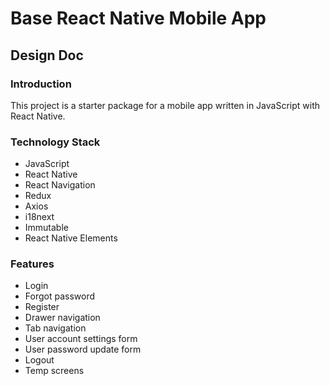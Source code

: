 # Base React Native Mobile App
## Design Doc

### Introduction

This project is a starter package for a mobile app written in JavaScript with React Native.

### Technology Stack

* JavaScript
* React Native
* React Navigation
* Redux
* Axios
* i18next
* Immutable
* React Native Elements

### Features

* Login
* Forgot password
* Register
* Drawer navigation
* Tab navigation
* User account settings form
* User password update form
* Logout
* Temp screens
